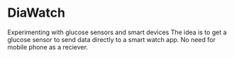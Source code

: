 # DiaWatch
Experimenting with glucose sensors and smart devices
The idea is to get a glucose sensor to send data directly to a smart watch app.
No need for mobile phone as a reciever.


